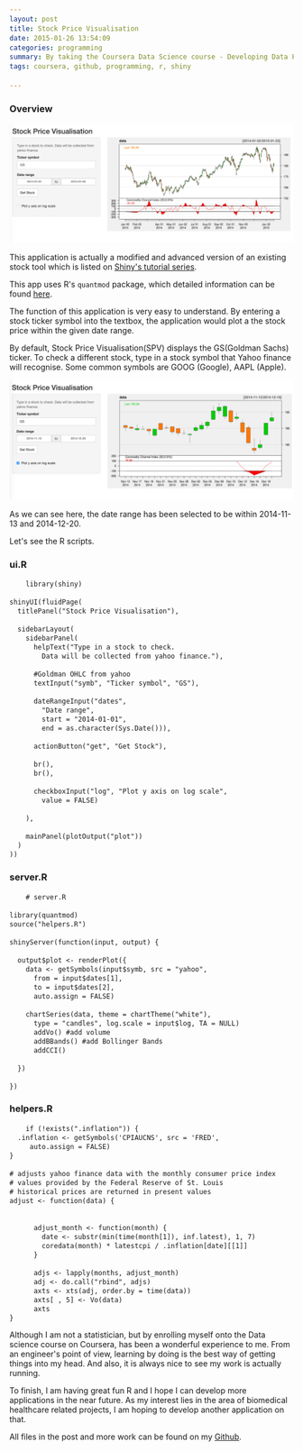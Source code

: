 ```yaml
---
layout: post
title: Stock Price Visualisation
date: 2015-01-26 13:54:09
categories: programming
summary: By taking the Coursera Data Science course - Developing Data Products, I have created an interactive application using Shiny by RStudio.
tags: coursera, github, programming, r, shiny

---
```


### Overview

![](/images/stock/1.png)
 
This application is actually a modified and advanced version of an existing stock tool which is listed on [Shiny's tutorial series](http://shiny.rstudio.com/tutorial/lesson6/).

This app uses R's `quantmod` package, which detailed information can be found [here](http://www.quantmod.com/).

The function of this application is very easy to understand. By entering a stock ticker symbol into the textbox, the application would plot a the stock price within the given date range.

By default, Stock Price Visualisation(SPV) displays the GS(Goldman Sachs) ticker. To check a different stock, type in a stock symbol that Yahoo finance will recognise. Some common symbols are GOOG (Google), AAPL (Apple).

![](/images/stock/2.png)

As we can see here, the date range has been selected to be within 2014-11-13 and 2014-12-20. 

Let's see the R scripts.

### ui.R

```{r}
	library(shiny)

shinyUI(fluidPage(
  titlePanel("Stock Price Visualisation"),
  
  sidebarLayout(
    sidebarPanel(
      helpText("Type in a stock to check. 
        Data will be collected from yahoo finance."),
     
      #Goldman OHLC from yahoo
      textInput("symb", "Ticker symbol", "GS"),
    
      dateRangeInput("dates", 
        "Date range",
        start = "2014-01-01", 
        end = as.character(Sys.Date())),
   
      actionButton("get", "Get Stock"),
      
      br(),
      br(),
      
      checkboxInput("log", "Plot y axis on log scale", 
        value = FALSE)
    
    ),
    
    mainPanel(plotOutput("plot"))
  )
))
```
### server.R

```{r}
	# server.R

library(quantmod)
source("helpers.R")

shinyServer(function(input, output) {

  output$plot <- renderPlot({
    data <- getSymbols(input$symb, src = "yahoo", 
      from = input$dates[1],
      to = input$dates[2],
      auto.assign = FALSE)
                 
    chartSeries(data, theme = chartTheme("white"), 
      type = "candles", log.scale = input$log, TA = NULL)
      addVo() #add volume 
      addBBands() #add Bollinger Bands 
      addCCI()
     
  })
  
})
```

### helpers.R

```{r}
	if (!exists(".inflation")) {
  .inflation <- getSymbols('CPIAUCNS', src = 'FRED', 
     auto.assign = FALSE)
}  

# adjusts yahoo finance data with the monthly consumer price index 
# values provided by the Federal Reserve of St. Louis
# historical prices are returned in present values 
adjust <- function(data) {
             
      
      adjust_month <- function(month) {               
        date <- substr(min(time(month[1]), inf.latest), 1, 7)
        coredata(month) * latestcpi / .inflation[date][[1]]
      }
      
      adjs <- lapply(months, adjust_month)
      adj <- do.call("rbind", adjs)
      axts <- xts(adj, order.by = time(data))
      axts[ , 5] <- Vo(data)
      axts
}

```

Although I am not a statistician, but by enrolling myself onto the Data science course on Coursera, has been a wonderful experience to me. From an engineer's point of view, learning by doing is the best way of getting things into my head. And also, it is always nice to see my work is actually running. 

To finish, I am having great fun R and I hope I can develop more applications in the near future. As my interest lies in the area of biomedical healthcare related projects, I am hoping to develop another application on that. 

All files in the post and more work can be found on my [Github](https://github.com/taylorhxu).

